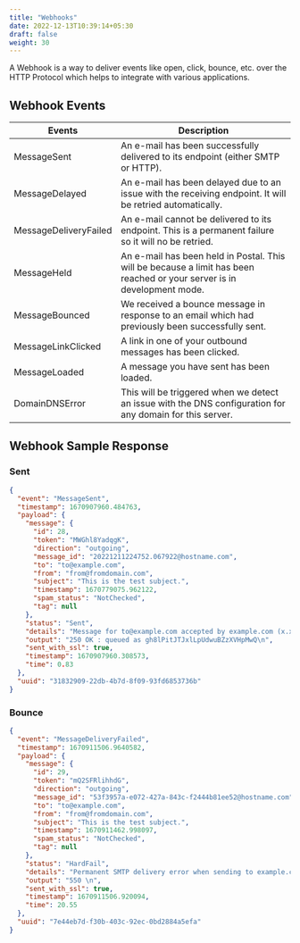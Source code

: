 ```yaml
---
title: "Webhooks"
date: 2022-12-13T10:39:14+05:30
draft: false
weight: 30
---
```


A Webhook is a way to deliver events like open, click, bounce, etc. over the HTTP Protocol which helps to integrate with various applications.

## Webhook Events

| Events | Description |
---------|--------------
| MessageSent | An e-mail has been successfully delivered to its endpoint (either SMTP or HTTP). |
| MessageDelayed | An e-mail has been delayed due to an issue with the receiving endpoint. It will be retried automatically. |
| MessageDeliveryFailed | An e-mail cannot be delivered to its endpoint. This is a permanent failure so it will no be retried. |
| MessageHeld | An e-mail has been held in Postal. This will be because a limit has been reached or your server is in development mode. |
| MessageBounced | We received a bounce message in response to an email which had previously been successfully sent. |
| MessageLinkClicked | A link in one of your outbound messages has been clicked. |
| MessageLoaded | A message you have sent has been loaded. |
| DomainDNSError | This will be triggered when we detect an issue with the DNS configuration for any domain for this server. |

## Webhook Sample Response

### Sent

```json
{
  "event": "MessageSent",
  "timestamp": 1670907960.484763,
  "payload": {
    "message": {
      "id": 28,
      "token": "MWGhl8YadqgK",
      "direction": "outgoing",
      "message_id": "20221211224752.067922@hostname.com",
      "to": "to@example.com",
      "from": "from@fromdomain.com",
      "subject": "This is the test subject.",
      "timestamp": 1670779075.962122,
      "spam_status": "NotChecked",
      "tag": null
    },
    "status": "Sent",
    "details": "Message for to@example.com accepted by example.com (x.x.x.x)",
    "output": "250 OK : queued as gh8lPitJTJxlLpUdwuBZzXVHpMwQ\n",
    "sent_with_ssl": true,
    "timestamp": 1670907960.308573,
    "time": 0.83
  },
  "uuid": "31832909-22db-4b7d-8f09-93fd6853736b"
}
```

### Bounce

```json
{
  "event": "MessageDeliveryFailed",
  "timestamp": 1670911506.9640582,
  "payload": {
    "message": {
      "id": 29,
      "token": "mQ2SFRlihhdG",
      "direction": "outgoing",
      "message_id": "53f3957a-e072-427a-843c-f2444b81ee52@hostname.com",
      "to": "to@example.com",
      "from": "from@fromdomain.com",
      "subject": "This is the test subject.",
      "timestamp": 1670911462.998097,
      "spam_status": "NotChecked",
      "tag": null
    },
    "status": "HardFail",
    "details": "Permanent SMTP delivery error when sending to example.com (x.x.x.x)",
    "output": "550 \n",
    "sent_with_ssl": true,
    "timestamp": 1670911506.920094,
    "time": 20.55
  },
  "uuid": "7e44eb7d-f30b-403c-92ec-0bd2884a5efa"
}
```
